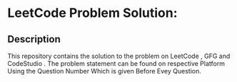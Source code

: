 # LeetCode Problem Solution:

## Description
This repository contains the solution to the problem on LeetCode , GFG and CodeStudio . The problem statement can be found on respective Platform Using the Question Number Which is given Before Evey Question.
